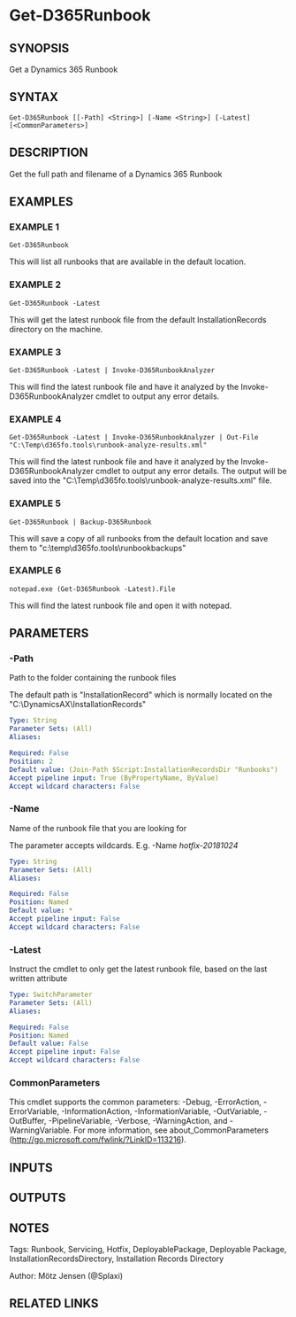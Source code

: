 ﻿---
external help file: d365fo.tools-help.xml
Module Name: d365fo.tools
online version:
schema: 2.0.0
---

# Get-D365Runbook

## SYNOPSIS
Get a Dynamics 365 Runbook

## SYNTAX

```
Get-D365Runbook [[-Path] <String>] [-Name <String>] [-Latest] [<CommonParameters>]
```

## DESCRIPTION
Get the full path and filename of a Dynamics 365 Runbook

## EXAMPLES

### EXAMPLE 1
```
Get-D365Runbook
```

This will list all runbooks that are available in the default location.

### EXAMPLE 2
```
Get-D365Runbook -Latest
```

This will get the latest runbook file from the default InstallationRecords directory on the machine.

### EXAMPLE 3
```
Get-D365Runbook -Latest | Invoke-D365RunbookAnalyzer
```

This will find the latest runbook file and have it analyzed by the Invoke-D365RunbookAnalyzer cmdlet to output any error details.

### EXAMPLE 4
```
Get-D365Runbook -Latest | Invoke-D365RunbookAnalyzer | Out-File "C:\Temp\d365fo.tools\runbook-analyze-results.xml"
```

This will find the latest runbook file and have it analyzed by the Invoke-D365RunbookAnalyzer cmdlet to output any error details.
The output will be saved into the "C:\Temp\d365fo.tools\runbook-analyze-results.xml" file.

### EXAMPLE 5
```
Get-D365Runbook | Backup-D365Runbook
```

This will save a copy of all runbooks from the default location and save them to "c:\temp\d365fo.tools\runbookbackups"

### EXAMPLE 6
```
notepad.exe (Get-D365Runbook -Latest).File
```

This will find the latest runbook file and open it with notepad.

## PARAMETERS

### -Path
Path to the folder containing the runbook files

The default path is "InstallationRecord" which is normally located on the "C:\DynamicsAX\InstallationRecords"

```yaml
Type: String
Parameter Sets: (All)
Aliases:

Required: False
Position: 2
Default value: (Join-Path $Script:InstallationRecordsDir "Runbooks")
Accept pipeline input: True (ByPropertyName, ByValue)
Accept wildcard characters: False
```

### -Name
Name of the runbook file that you are looking for

The parameter accepts wildcards.
E.g.
-Name *hotfix-20181024*

```yaml
Type: String
Parameter Sets: (All)
Aliases:

Required: False
Position: Named
Default value: *
Accept pipeline input: False
Accept wildcard characters: False
```

### -Latest
Instruct the cmdlet to only get the latest runbook file, based on the last written attribute

```yaml
Type: SwitchParameter
Parameter Sets: (All)
Aliases:

Required: False
Position: Named
Default value: False
Accept pipeline input: False
Accept wildcard characters: False
```

### CommonParameters
This cmdlet supports the common parameters: -Debug, -ErrorAction, -ErrorVariable, -InformationAction, -InformationVariable, -OutVariable, -OutBuffer, -PipelineVariable, -Verbose, -WarningAction, and -WarningVariable.
For more information, see about_CommonParameters (http://go.microsoft.com/fwlink/?LinkID=113216).

## INPUTS

## OUTPUTS

## NOTES
Tags: Runbook, Servicing, Hotfix, DeployablePackage, Deployable Package, InstallationRecordsDirectory, Installation Records Directory

Author: Mötz Jensen (@Splaxi)

## RELATED LINKS

